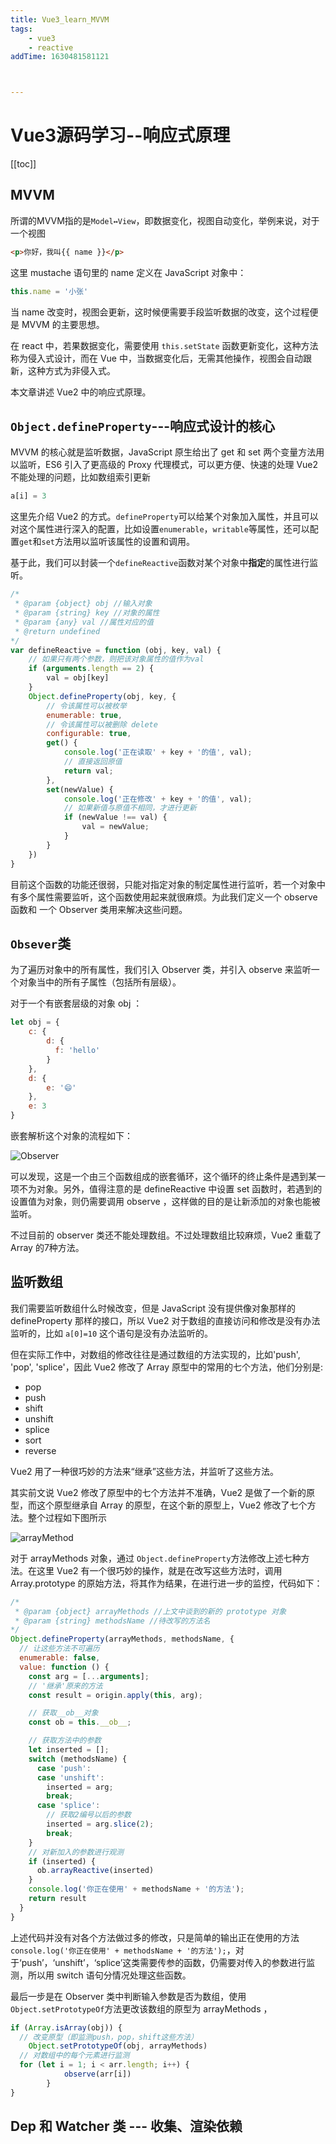 ```yaml
---
title: Vue3_learn_MVVM
tags:
    - vue3
    - reactive
addTime: 1630481581121



---
```


# Vue3源码学习--响应式原理

[[toc]]

## MVVM

所谓的MVVM指的是`Model↔︎View`，即数据变化，视图自动变化，举例来说，对于一个视图

```html
<p>你好，我叫{{ name }}</p>
```

这里 mustache 语句里的 name 定义在 JavaScript 对象中：

```js
this.name = '小张'
```

当 name 改变时，视图会更新，这时候便需要手段监听数据的改变，这个过程便是 MVVM 的主要思想。

在 react 中，若果数据变化，需要使用 `this.setState` 函数更新变化，这种方法称为侵入式设计，而在 Vue 中，当数据变化后，无需其他操作，视图会自动跟新，这种方式为非侵入式。

本文章讲述 Vue2 中的响应式原理。

## `Object.defineProperty`---响应式设计的核心

MVVM 的核心就是监听数据，JavaScript 原生给出了 get 和 set 两个变量方法用以监听，ES6 引入了更高级的 Proxy 代理模式，可以更方便、快速的处理 Vue2 不能处理的问题，比如数组索引更新

```js
a[i] = 3
```

这里先介绍 Vue2 的方式。`defineProperty`可以给某个对象加入属性，并且可以对这个属性进行深入的配置，比如设置`enumerable`，`writable`等属性，还可以配置`get`和`set`方法用以监听该属性的设置和调用。

基于此，我们可以封装一个`defineReactive`函数对某个对象中**指定**的属性进行监听。

```js
/*
 * @param {object} obj //输入对象
 * @param {string} key //对象的属性
 * @param {any} val //属性对应的值
 * @return undefined
*/
var defineReactive = function (obj, key, val) {
    // 如果只有两个参数，则把该对象属性的值作为val
    if (arguments.length == 2) {
        val = obj[key]
    }
    Object.defineProperty(obj, key, {
        // 令该属性可以被枚举
        enumerable: true,
        // 令该属性可以被删除 delete
        configurable: true,
        get() {
            console.log('正在读取' + key + '的值', val);
            // 直接返回原值
            return val;
        },
        set(newValue) {
            console.log('正在修改' + key + '的值', val);
            // 如果新值与原值不相同，才进行更新
            if (newValue !== val) {
                val = newValue;
            }
        }
    })
}
```

目前这个函数的功能还很弱，只能对指定对象的制定属性进行监听，若一个对象中有多个属性需要监听，这个函数使用起来就很麻烦。为此我们定义一个 observe 函数和 一个 Observer 类用来解决这些问题。

## `Obsever`类

为了遍历对象中的所有属性，我们引入 Observer 类，并引入 observe 来监听一个对象当中的所有子属性（包括所有层级）。

对于一个有嵌套层级的对象 obj ：

```js
let obj = {
    c: {
        d: {
          f: 'hello'
        }
    },
    d: {
        e: '😄'
    },
    e: 3
}
```

嵌套解析这个对象的流程如下：

![Observer](https://picture-bed-1301848969.cos.ap-shanghai.myqcloud.com/Observer.jpg)

可以发现，这是一个由三个函数组成的嵌套循环，这个循环的终止条件是遇到某一项不为对象。另外，值得注意的是 defineReactive 中设置 set 函数时，若遇到的设置值为对象，则仍需要调用 observe ，这样做的目的是让新添加的对象也能被监听。

不过目前的 observer 类还不能处理数组。不过处理数组比较麻烦，Vue2 重载了 Array 的7种方法。

## 监听数组

我们需要监听数组什么时候改变，但是 JavaScript 没有提供像对象那样的 defineProperty 那样的接口，所以 Vue2 对于数组的直接访问和修改是没有办法监听的，比如 `a[0]=10` 这个语句是没有办法监听的。

但在实际工作中，对数组的修改往往是通过数组的方法实现的，比如'push', 'pop', 'splice'，因此 Vue2 修改了 Array 原型中的常用的七个方法，他们分别是:

* pop
* push
* shift
* unshift
* splice
* sort
* reverse

Vue2 用了一种很巧妙的方法来“继承”这些方法，并监听了这些方法。

其实前文说 Vue2 修改了原型中的七个方法并不准确，Vue2 是做了一个新的原型，而这个原型继承自 Array 的原型，在这个新的原型上，Vue2 修改了七个方法。整个过程如下图所示

![arrayMethod](https://picture-bed-1301848969.cos.ap-shanghai.myqcloud.com/arrayMethods.png)

对于 arrayMethods 对象，通过 `Object.defineProperty`方法修改上述七种方法。在这里 Vue2 有一个很巧妙的操作，就是在改写这些方法时，调用 Array.prototype 的原始方法，将其作为结果，在进行进一步的监控，代码如下：

```js
/*
 * @param {object} arrayMethods //上文中谈到的新的 prototype 对象
 * @param {string} methodsName //待改写的方法名
*/
Object.defineProperty(arrayMethods, methodsName, {
  // 让这些方法不可遍历
  enumerable: false,
  value: function () {
    const arg = [...arguments];
    // '继承'原来的方法
    const result = origin.apply(this, arg);

    // 获取__ob__对象
    const ob = this.__ob__;

    // 获取方法中的参数
    let inserted = [];
    switch (methodsName) {
      case 'push':
      case 'unshift':
        inserted = arg;
        break;
      case 'splice':
        // 获取2编号以后的参数
        inserted = arg.slice(2);
        break;
    }
    // 对新加入的参数进行观测
    if (inserted) {
      ob.arrayReactive(inserted)
    }
    console.log('你正在使用' + methodsName + '的方法');
    return result
  }
}
```

上述代码并没有对各个方法做过多的修改，只是简单的输出正在使用的方法`console.log('你正在使用' + methodsName + '的方法');`，对于‘push’，‘unshift’，‘splice’这类需要传参的函数，仍需要对传入的参数进行监测，所以用 switch 语句分情况处理这些函数。

最后一步是在 Observer 类中判断输入参数是否为数组，使用 `Object.setPrototypeOf`方法更改该数组的原型为 arrayMethods ，

```js
if (Array.isArray(obj)) {
  // 改变原型（即监测push，pop，shift这些方法）
	Object.setPrototypeOf(obj, arrayMethods)
  // 对数组中的每个元素进行监测
  for (let i = 1; i < arr.length; i++) {
            observe(arr[i])
        }
}
```

## Dep 和 Watcher 类 --- 收集、渲染依赖

